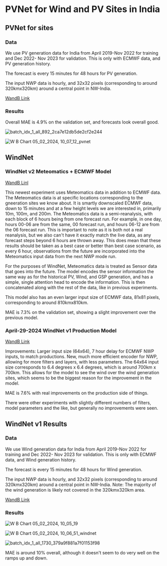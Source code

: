 # PVNet for Wind and PV Sites in India

## PVNet for sites

### Data

We use PV generation data for India from April 2019-Nov 2022 for training
and Dec 2022- Nov 2023 for validation. This is only with ECMWF data, and PV generation history.

The forecast is every 15 minutes for 48 hours for PV generation.

The input NWP data is hourly, and 32x32 pixels (corresponding to around 320kmx320km) around a central
point in NW-India.

[WandB Link](https://wandb.ai/openclimatefix/pvnet_india2.1/runs/o4xpvzrc)

### Results

Overall MAE is 4.9% on the validation set, and forecasts look overall good.

![batch_idx_1_all_892_2ca7e12db5de2cf2e244](https://github.com/openclimatefix/PVNet/assets/7170359/07e8199a-11b5-4400-9897-37b7738a4f39)

![W B Chart 05_02_2024, 10_07_12_pvnet](https://github.com/openclimatefix/PVNet/assets/7170359/abaefdc1-dedd-4a12-8a26-afaf36d7786b)

## WindNet

### WindNet v2 Meteomatics + ECMWF Model

[WandB Linl](https://wandb.ai/openclimatefix/india/runs/v3mja33d)

This newest experiment uses Meteomatics data in addition to ECMWF data. The Meteomatics data is at specific locations corresponding
to the gneeration sites we know about. It is smartly downscaled ECMWF data, down to 15 minutes and at a few height levels we are
interested in, primarily 10m, 100m, and 200m. The Meteomatics data is a semi-reanalysis, with each block of 6 hours being from one forecast run.
For example, in one day, hours 00-06 are from the same, 00 forecast run, and hours 06-12 are from the 06 forecast run. This is important to note
as it is both not a real reanalysis, but we also can't have it exactly match the live data, as any forecast steps beyond 6 hours are thrown away.
This does mean that these results should be taken as a best case or better than best case scenario, as every 6 hour, observations from the future
are incorporated into the Meteomatics input data from the next NWP mode run.

For the purposes of WindNet, Meteomatics data is treated as Sensor data that goes into the future.
The model encodes the sensor information the same way as for the historical PV, Wind, and GSP generation, and has
a simple, single attention head to encode the information. This is then concatenated along with the rest of the data, like in
previous experiments.

This model also has an even larger input size of ECMWF data, 81x81 pixels, corresponding to around 810kmx810km. 

MAE is 7.3% on the validation set, showing a slight improvement over the previous model.

### April-29-2024 WindNet v1 Production Model

[WandB Link](https://wandb.ai/openclimatefix/india/runs/5llq8iw6)

Improvements: Larger input size (64x64), 7 hour delay for ECMWF NWP inputs, to match productions.
New, much more efficient encoder for NWP, allowing for more filters and layers, with less parameters.
The 64x64 input size corresponds to 6.4 degrees x 6.4 degrees, which is around 700km x 700km. This allows for the
model to see the wind over the wind generation sites, which seems to be the biggest reason for the improvement in the model.



MAE is 7.6% with real improvements on the production side of things.


There were other experiments with slightly different numbers of filters, model parameters and the like, but generally no
improvements were seen.


## WindNet v1 Results

### Data

We use Wind generation data for India from April 2019-Nov 2022 for training
and Dec 2022- Nov 2023 for validation. This is only with ECMWF data, and Wind generation history.

The forecast is every 15 minutes for 48 hours for Wind generation.

The input NWP data is hourly, and 32x32 pixels (corresponding to around 320kmx320km) around a central
point in NW-India. Note: The majority of the wind generation is likely not covered in the 320kmx320km area.


[WandB Link](https://wandb.ai/openclimatefix/pvnet_india2.1/runs/otdx7axx)

### Results

![W B Chart 05_02_2024, 10_05_19](https://github.com/openclimatefix/PVNet/assets/7170359/6a8cd9c5-bdfe-41ab-996d-37fd1be2a07c)

![W B Chart 05_02_2024, 10_06_51_windnet](https://github.com/openclimatefix/PVNet/assets/7170359/77554ef0-4411-4432-af95-8530aef4a701)

![batch_idx_1_all_1730_379a9f881a7f01153f98](https://github.com/openclimatefix/PVNet/assets/7170359/243d9f3e-4cb9-405e-80c5-40c6c218c17f)

MAE is around 10% overall, although it doesn't seem to do very well on the ramps up and down.
